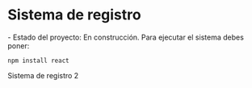 <h1> Sistema de registro</h1>
- Estado del proyecto:  En construcción.
Para ejecutar el sistema debes poner:

```npm install react```

Sistema de registro 2

